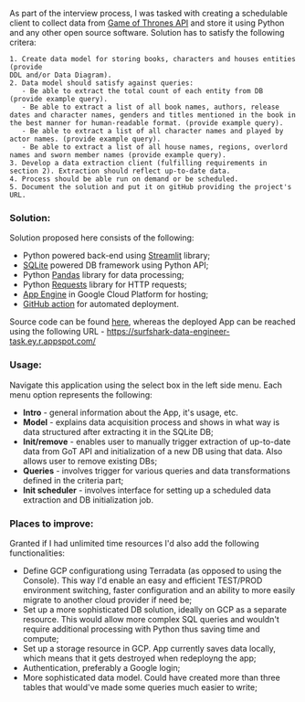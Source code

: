 As part of the interview process, I was tasked with creating a schedulable client to collect data from [Game of Thrones API](https://anapioficeandfire.com/)  and store it using Python and any other open source software. Solution has to satisfy the following critera:

```
1. Create data model for storing books, characters and houses entities (provide
DDL and/or Data Diagram).
2. Data model should satisfy against queries:
   - Be able to extract the total count of each entity from DB (provide example query).
   - Be able to extract a list of all book names, authors, release dates and character names, genders and titles mentioned in the book in the best manner for human-readable format. (provide example query).
   - Be able to extract a list of all character names and played by actor names. (provide example query).
   - Be able to extract a list of all house names, regions, overlord names and sworn member names (provide example query).
3. Develop a data extraction client (fulfilling requirements in section 2). Extraction should reflect up-to-date data.
4. Process should be able run on demand or be scheduled.
5. Document the solution and put it on gitHub providing the project's URL.
```

### Solution:
Solution proposed here consists of the following:
- Python powered back-end using [Streamlit](https://streamlit.io/) library;
- [SQLite](https://www.sqlite.org/index.html) powered DB framework using Python API;
- Python [Pandas](https://pandas.pydata.org/) library for data processing;
- Python [Requests](https://docs.python-requests.org/en/latest/) library for HTTP requests;
- [App Engine](https://cloud.google.com/appengine) in Google Cloud Platform for hosting;
- [GitHub action](https://github.com/augustinasn/surfshark-data-engineer-task/blob/main/.github/workflows/deploy-to-cloud.yaml) for automated deployment.

Source code can be found [here](https://github.com/augustinasn/soiaf-data-client), whereas the deployed App can be reached using the following URL - https://surfshark-data-engineer-task.ey.r.appspot.com/


### Usage:
Navigate this application using the select box in the left side menu. Each menu option represents the following:
- **Intro** - general information about the App, it's usage, etc.
- **Model** - explains data acquisition process and shows in what way is data structured after extracting it in the SQLite DB;
- **Init/remove** - enables user to manually trigger extraction of up-to-date data from GoT API and initialization of a new DB using that data. Also allows user to remove existing DBs;
- **Queries** - involves trigger for various queries and data transformations defined in the criteria part;
- **Init scheduler** - involves interface for setting up a scheduled data extraction and DB initialization job.

### Places to improve:
Granted if I had unlimited time resources I'd also add the following functionalities:
- Define GCP configurationg using Terradata (as opposed to using the Console). This way I'd enable an easy and efficient TEST/PROD environment switching, faster configuration and an ability to more easily migrate to another cloud provider if need be;
- Set up a more sophisticated DB solution, ideally on GCP as a separate resource. This would allow more complex SQL queries and wouldn't require additional processing with Python thus saving time and compute; 
- Set up a storage resource in GCP. App currently saves data locally, which means that it gets destroyed when redeployng the app;
- Authentication, preferably a Google login;
- More sophisticated data model. Could have created more than three tables that would've made some queries much easier to write; 
